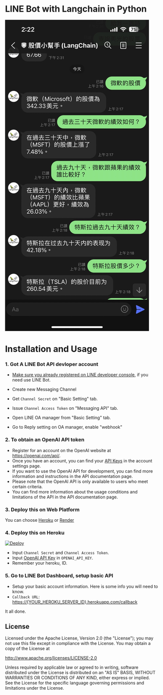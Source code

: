 LINE Bot with Langchain in Python
==============

![](./img/bot2.jpg)

Installation and Usage
=============

### 1. Got A LINE Bot API devloper account

- [Make sure you already registered on LINE developer console](https://developers.line.biz/console/), if you need use LINE Bot.

- Create new Messaging Channel
- Get `Channel Secret` on "Basic Setting" tab.
- Issue `Channel Access Token` on "Messaging API" tab.
- Open LINE OA manager from "Basic Setting" tab.
- Go to Reply setting on OA manager, enable "webhook"

### 2. To obtain an OpenAI API token

- Register for an account on the OpenAI website at <https://openai.com/api/>.
- Once you have an account, you can find your [API Keys](https://platform.openai.com/account/api-keys) in the account settings page.
- If you want to use the OpenAI API for development, you can find more information and instructions in the API documentation page.
- Please note that the OpenAI API is only available to users who meet certain criteria.
- You can find more information about the usage conditions and limitations of the API in the API documentation page.

### 3. Deploy this on Web Platform

You can choose [Heroku](https://www.heroku.com/) or [Render](http://render.com/)

### 4. Deploy this on Heroku

[![Deploy](https://www.herokucdn.com/deploy/button.svg)](https://heroku.com/deploy)

- Input `Channel Secret` and `Channel Access Token`.
- Input [OpenAI API Key](https://platform.openai.com/account/api-keys) in `OPENAI_API_KEY`.
- Remember your heroku, ID.

### 5. Go to LINE Bot Dashboard, setup basic API

- Setup your basic account information. Here is some info you will need to know.
- `Callback URL`: <https://{YOUR_HEROKU_SERVER_ID}.herokuapp.com/callback>

It all done.

License
---------------

Licensed under the Apache License, Version 2.0 (the "License");
you may not use this file except in compliance with the License.
You may obtain a copy of the License at

<http://www.apache.org/licenses/LICENSE-2.0>

Unless required by applicable law or agreed to in writing, software
distributed under the License is distributed on an "AS IS" BASIS,
WITHOUT WARRANTIES OR CONDITIONS OF ANY KIND, either express or implied.
See the License for the specific language governing permissions and
limitations under the License.
